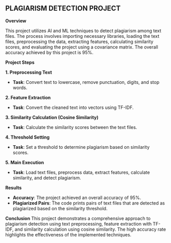 ## PLAGIARISM DETECTION PROJECT

**Overview**

This project utilizes AI and ML techniques to detect plagiarism among text files. The process involves importing necessary libraries, loading the text files, preprocessing the data, extracting features, calculating similarity scores, and evaluating the project using a covariance matrix. The overall accuracy achieved by this project is 95%.

**Project Steps**

**1. Preprocessing Text**
- **Task**: Convert text to lowercase, remove punctuation, digits, and stop words.
  
**2. Feature Extraction**
- **Task**: Convert the cleaned text into vectors using TF-IDF.

**3. Similarity Calculation (Cosine Similarity)**
- **Task**: Calculate the similarity scores between the text files.

**4. Threshold Setting**
- **Task**: Set a threshold to determine plagiarism based on similarity scores.

**5. Main Execution**
- **Task**: Load text files, preprocess data, extract features, calculate similarity, and detect plagiarism.

**Results**
- **Accuracy**: The project achieved an overall accuracy of 95%.
- **Plagiarized Pairs**: The code prints pairs of text files that are detected as plagiarized based on the similarity threshold.

**Conclusion**
This project demonstrates a comprehensive approach to plagiarism detection using text preprocessing, feature extraction with TF-IDF, and similarity calculation using cosine similarity. The high accuracy rate highlights the effectiveness of the implemented techniques.


